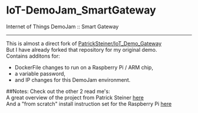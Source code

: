 # IoT-DemoJam_SmartGateway
Internet of Things DemoJam :: Smart Gateway

---
This is almost a direct fork of [PatrickSteiner/IoT_Demo_Gateway](https://github.com/PatrickSteiner/IoT_Demo_Gateway)  
But I have already forked that repository for my original demo.  
Contains additons for:  
- DockerFile changes to run on a Raspberry Pi / ARM chip,  
- a variable password,  
- and IP changes for this DemoJam environment.

##Notes:
Check out the other 2 read me's:  
A great overview of the project from Patrick Steiner [here](https://github.com/MichaelFitzurka/IoT-DemoJam_SmartGateway/blob/master/Original-Readme.adoc)  
And a "from scratch" install instruction set for the Raspberry Pi [here](https://github.com/MichaelFitzurka/IoT-DemoJam_SmartGateway/blob/master/README-Raspberry_Pi.md)


